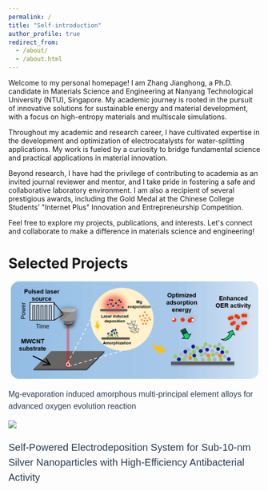 ```yaml
---
permalink: /
title: "Self-introduction"
author_profile: true
redirect_from: 
  - /about/
  - /about.html
---
```

Welcome to my personal homepage! I am Zhang Jianghong, a Ph.D. candidate in Materials Science and Engineering at Nanyang Technological University (NTU), Singapore. My academic journey is rooted in the pursuit of innovative solutions for sustainable energy and material development, with a focus on high-entropy materials and multiscale simulations.

Throughout my academic and research career, I have cultivated expertise in the development and optimization of electrocatalysts for water-splitting applications. My work is fueled by a curiosity to bridge fundamental science and practical applications in material innovation.

Beyond research, I have had the privilege of contributing to academia as an invited journal reviewer and mentor, and I take pride in fostering a safe and collaborative laboratory environment. I am also a recipient of several prestigious awards, including the Gold Medal at the Chinese College Students’ "Internet Plus" Innovation and Entrepreneurship Competition.

Feel free to explore my projects, publications, and interests. Let's connect and collaborate to make a difference in materials science and engineering!

Selected Projects
======
<p align="left">
  <img src="/images/TOC.png" width="500"/>
</p>
<p style="font-family: Arial, Helvetica, sans-serif; font-size: 16px; font-weight: 500; line-height: 1.5;">
  <a href="https://doi.org/10.1016/j.nanoen.2025.110686" style="text-decoration: none; color: #2c3e50;">
    Mg-evaporation induced amorphous multi-principal element alloys for advanced oxygen evolution reaction
  </a>
</p>

<p align="left">
  <img src="https://github.com/user-attachments/assets/64ddebb5-378f-42ab-93fe-1428ea8c3863" width="300"/>
</p>
<p style="font-family: Arial, Helvetica, sans-serif; font-size: 20px; font-weight: 500; line-height: 1.5;">
  <a href="https://doi.org/10.1016/j.nanoen.2025.110686" style="text-decoration: none; color: #2c3e50;">
    Self-Powered Electrodeposition System for Sub-10-nm Silver Nanoparticles with High-Efficiency Antibacterial Activity
  </a>
</p>





